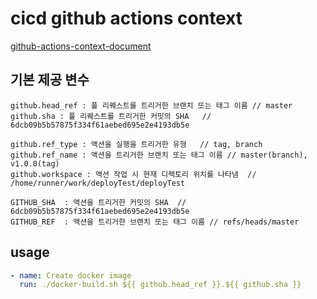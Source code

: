 # cicd github actions context

[github-actions-context-document](https://docs.github.com/ko/actions/learn-github-actions/contexts)

## 기본 제공 변수

```
github.head_ref : 풀 리퀘스트를 트리거한 브랜치 또는 태그 이름	// master
github.sha : 풀 리퀘스트를 트리거한 커밋의 SHA	// 6dcb09b5b57875f334f61aebed695e2e4193db5e

github.ref_type	: 액션을 실행을 트리거한 유형	// tag, branch
github.ref_name	: 액션을 트리거한 브랜치 또는 태그 이름	// master(branch), v1.0.0(tag)
github.workspace : 액션 작업 시 현재 디렉토리 위치를 나타냄	// /home/runner/work/deployTest/deployTest

GITHUB_SHA	: 액션을 트리거한 커밋의 SHA	// 6dcb09b5b57875f334f61aebed695e2e4193db5e
GITHUB_REF	: 액션을 트리거한 브랜치 또는 태그 이름	// refs/heads/master
```

## usage

```yaml
- name: Create docker image
  run: ./docker-build.sh ${{ github.head_ref }}.${{ github.sha }}
```
